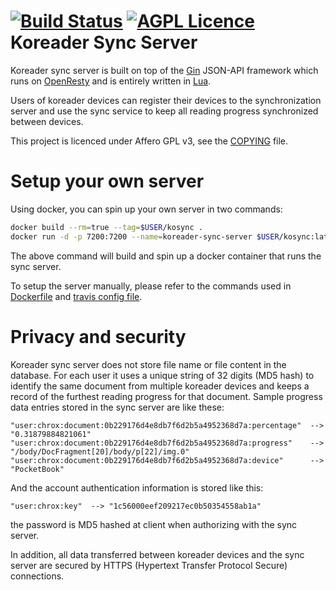 [![Build Status][travis-badge]][travis-link]
[![AGPL Licence][licence-badge]](COPYING)
Koreader Sync Server
========

Koreader sync server is built on top of the [Gin](http://gin.io) JSON-API
framework which runs on [OpenResty](http://openresty.org/) and is entirely
written in [Lua](http://www.lua.org/).

Users of koreader devices can register their devices to the synchronization
server and use the sync service to keep all reading progress synchronized
between devices.

This project is licenced under Affero GPL v3, see the [COPYING](COPYING) file.

Setup your own server
========
Using docker, you can spin up your own server in two commands:

```bash
docker build --rm=true --tag=$USER/kosync .
docker run -d -p 7200:7200 --name=koreader-sync-server $USER/kosync:latest
```

The above command will build and spin up a docker container that runs the sync
server.

To setup the server manually, please refer to the commands used in
[Dockerfile][dockerfile] and [travis config file][travis-conf].

Privacy and security
========

Koreader sync server does not store file name or file content in the database.
For each user it uses a unique string of 32 digits (MD5 hash) to identify the
same document from multiple koreader devices and keeps a record of the furthest
reading progress for that document. Sample progress data entries stored in the
sync server are like these:
```
"user:chrox:document:0b229176d4e8db7f6d2b5a4952368d7a:percentage"  --> "0.31879884821061"
"user:chrox:document:0b229176d4e8db7f6d2b5a4952368d7a:progress"    --> "/body/DocFragment[20]/body/p[22]/img.0"
"user:chrox:document:0b229176d4e8db7f6d2b5a4952368d7a:device"      --> "PocketBook"
```
And the account authentication information is stored like this:
```
"user:chrox:key"  --> "1c56000eef209217ec0b50354558ab1a"
```
the password is MD5 hashed at client when authorizing with the sync server.

In addition, all data transferred between koreader devices and the sync server
are secured by HTTPS (Hypertext Transfer Protocol Secure) connections.

[travis-badge]:https://travis-ci.org/koreader/koreader-sync-server.svg?branch=master
[travis-link]:https://travis-ci.org/koreader/koreader-sync-server
[travis-conf]:https://github.com/koreader/koreader-sync-server/blob/master/.travis.yml
[licence-badge]:http://img.shields.io/badge/licence-AGPL-brightgreen.svg
[dockerfile]:https://github.com/koreader/koreader-sync-server/blob/master/Dockerfile
